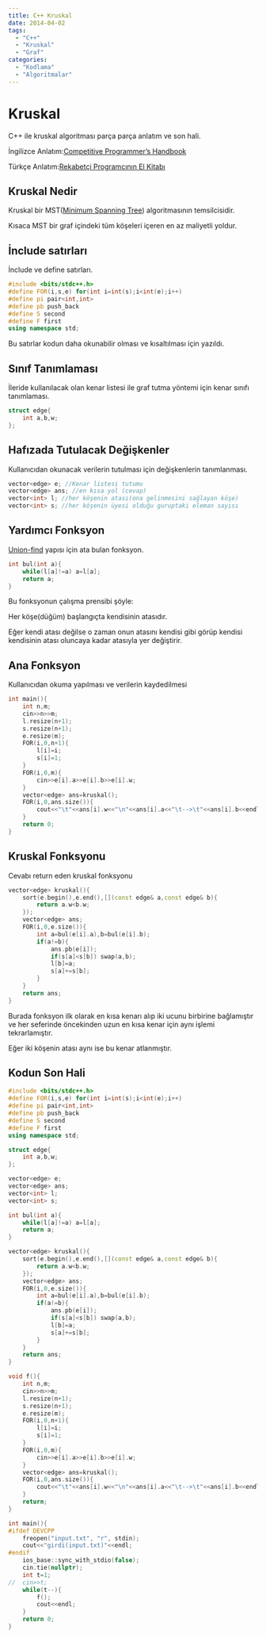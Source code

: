 ```yaml
---
title: C++ Kruskal
date: 2014-04-02
tags:
  - "C++"
  - "Kruskal"
  - "Graf"
categories:
  - "Kodlama"
  - "Algoritmalar"
---
```


# Kruskal

C++ ile kruskal algoritması parça parça anlatım ve son hali.

İngilizce Anlatım:[Competitive Programmer’s Handbook](https://cses.fi/book/book.pdf#page=152)

Türkçe Anlatım:[Rekabetçi Programcının El Kitabı](/cph_turkce.pdf#page=162)

<!--more-->

## Kruskal Nedir

Kruskal bir MST([Minimum Spanning Tree](https://en.wikipedia.org/wiki/Minimum_spanning_tree)) algoritmasının temsilcisidir.

Kısaca MST bir graf içindeki tüm köşeleri içeren en az maliyetli yoldur.
## İnclude satırları
İnclude ve define satırları.
```cpp
#include <bits/stdc++.h>
#define FOR(i,s,e) for(int i=int(s);i<int(e);i++)
#define pi pair<int,int>
#define pb push_back
#define S second
#define F first
using namespace std;
```
Bu satırlar kodun daha okunabilir olması ve kısaltılması için yazıldı.

## Sınıf Tanımlaması
İleride kullanılacak olan kenar listesi ile graf tutma yöntemi için kenar sınıfı tanımlaması.
```cpp
struct edge{
    int a,b,w;
};
```
## Hafızada Tutulacak Değişkenler
Kullanıcıdan okunacak verilerin tutulması için değişkenlerin tanımlanması.
```cpp
vector<edge> e; //Kenar listesi tutumu
vector<edge> ans; //en kısa yol (cevap)
vector<int> l; //her köşenin atası(ona gelinmesini sağlayan köşe)
vector<int> s; //her köşenin üyesi olduğu guruptaki eleman sayısı
```

## Yardımcı Fonksyon
[Union-find](/cph_turkce.pdf#page=165) yapısı için ata bulan fonksyon.
```cpp
int bul(int a){
    while(l[a]!=a) a=l[a];
    return a;
}
```
Bu fonksyonun çalışma prensibi şöyle:

Her köşe(düğüm) başlangıçta kendisinin atasıdır.

Eğer kendi atası değilse o zaman onun atasını kendisi gibi görüp kendisi kendisinin atası oluncaya kadar atasıyla yer değiştirir. 
## Ana Fonksyon
Kullanıcıdan okuma yapılması ve verilerin kaydedilmesi
```cpp
int main(){
    int n,m;
    cin>>n>>m;
    l.resize(n+1);
    s.resize(n+1);
    e.resize(m);
    FOR(i,0,n+1){
        l[i]=i;
        s[i]=1;
    }
    FOR(i,0,m){
        cin>>e[i].a>>e[i].b>>e[i].w;
    }
    vector<edge> ans=kruskal();
    FOR(i,0,ans.size()){
        cout<<"\t"<<ans[i].w<<"\n"<<ans[i].a<<"\t-->\t"<<ans[i].b<<endl;
    }
    return 0;
}
```
## Kruskal Fonksyonu
Cevabı return eden kruskal fonksyonu
```cpp
vector<edge> kruskal(){
    sort(e.begin(),e.end(),[](const edge& a,const edge& b){
        return a.w<b.w;
    });
    vector<edge> ans;
    FOR(i,0,e.size()){
        int a=bul(e[i].a),b=bul(e[i].b);
        if(a!=b){
            ans.pb(e[i]);
            if(s[a]<s[b]) swap(a,b);
            l[b]=a;
            s[a]+=s[b];
        }
    }
    return ans;
}
```
Burada fonksyon ilk olarak en kısa kenarı alıp iki ucunu birbirine bağlamıştır ve her seferinde öncekinden uzun en kısa kenar için aynı işlemi tekrarlamıştır.

Eğer iki köşenin atası aynı ise bu kenar atlanmıştır.

## Kodun Son Hali

```cpp
#include <bits/stdc++.h>
#define FOR(i,s,e) for(int i=int(s);i<int(e);i++)
#define pi pair<int,int>
#define pb push_back
#define S second
#define F first
using namespace std;

struct edge{
    int a,b,w;
};

vector<edge> e;
vector<edge> ans;
vector<int> l;
vector<int> s;

int bul(int a){
    while(l[a]!=a) a=l[a];
    return a;
}

vector<edge> kruskal(){
    sort(e.begin(),e.end(),[](const edge& a,const edge& b){
        return a.w<b.w;
    });
    vector<edge> ans;
    FOR(i,0,e.size()){
        int a=bul(e[i].a),b=bul(e[i].b);
        if(a!=b){
            ans.pb(e[i]);
            if(s[a]<s[b]) swap(a,b);
            l[b]=a;
            s[a]+=s[b];
        }
    }
    return ans;
}

void f(){
    int n,m;
    cin>>n>>m;
    l.resize(n+1);
    s.resize(n+1);
    e.resize(m);
    FOR(i,0,n+1){
        l[i]=i;
        s[i]=1;
    }
    FOR(i,0,m){
        cin>>e[i].a>>e[i].b>>e[i].w;
    }
    vector<edge> ans=kruskal();
    FOR(i,0,ans.size()){
        cout<<"\t"<<ans[i].w<<"\n"<<ans[i].a<<"\t-->\t"<<ans[i].b<<endl;
    }
    return;
}

int main(){
#ifdef DEVCPP
    freopen("input.txt", "r", stdin);
    cout<<"girdi(input.txt)"<<endl;
#endif
    ios_base::sync_with_stdio(false);
    cin.tie(nullptr);
    int t=1;
//  cin>>t;
    while(t--){
        f();
        cout<<endl;
    }
    return 0;
}
```
